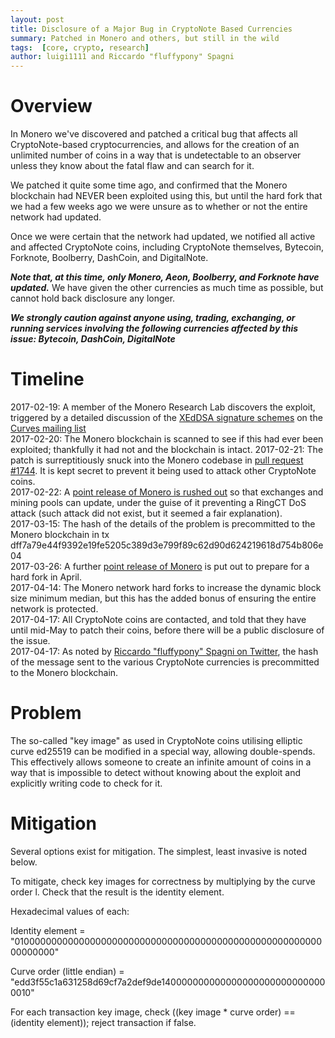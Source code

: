 ```yaml
---
layout: post
title: Disclosure of a Major Bug in CryptoNote Based Currencies
summary: Patched in Monero and others, but still in the wild
tags:  [core, crypto, research]
author: luigi1111 and Riccardo "fluffypony" Spagni
---
```


# Overview

In Monero we've discovered and patched a critical bug that affects all CryptoNote-based cryptocurrencies, and allows for the creation of an unlimited number of coins in a way that is undetectable to an observer unless they know about the fatal flaw and can search for it.

We patched it quite some time ago, and confirmed that the Monero blockchain had NEVER been exploited using this, but until the hard fork that we had a few weeks ago we were unsure as to whether or not the entire network had updated.

Once we were certain that the network had updated, we notified all active and affected CryptoNote coins, including CryptoNote themselves, Bytecoin, Forknote, Boolberry, DashCoin, and DigitalNote.

***Note that, at this time, only Monero, Aeon, Boolberry, and Forknote have updated.*** We have given the other currencies as much time as possible, but cannot hold back disclosure any longer.

***We strongly caution against anyone using, trading, exchanging, or running services involving the following currencies affected by this issue: Bytecoin, DashCoin, DigitalNote***

# Timeline

2017-02-19: A member of the Monero Research Lab discovers the exploit, triggered by a detailed discussion of the [XEdDSA signature schemes](https://whispersystems.org/docs/specifications/xeddsa/) on the [Curves mailing list](https://moderncrypto.org/mail-archive/curves/2017/000846.html)  
2017-02-20: The Monero blockchain is scanned to see if this had ever been exploited; thankfully it had not and the blockchain is intact.
2017-02-21: The patch is surreptitiously snuck into the Monero codebase in [pull request #1744](https://github.com/monero-project/monero/pull/1744). It is kept secret to prevent it being used to attack other CryptoNote coins.  
2017-02-22: A [point release of Monero is rushed out](https://github.com/monero-project/monero/releases/tag/v0.10.2) so that exchanges and mining pools can update, under the guise of it preventing a RingCT DoS attack (such attack did not exist, but it seemed a fair explanation).  
2017-03-15: The hash of the details of the problem is precommitted to the Monero blockchain in tx dff7a79e44f9392e19fe5205c389d3e799f89c62d90d624219618d754b806e04  
2017-03-26: A further [point release of Monero](https://github.com/monero-project/monero/releases/tag/v0.10.3.1) is put out to prepare for a hard fork in April.  
2017-04-14: The Monero network hard forks to increase the dynamic block size minimum median, but this has the added bonus of ensuring the entire network is protected.  
2017-04-17: All CryptoNote coins are contacted, and told that they have until mid-May to patch their coins, before there will be a public disclosure of the issue.  
2017-04-17: As noted by [Riccardo "fluffypony" Spagni on Twitter](https://twitter.com/fluffyponyza/status/854029169667309569), the hash of the message sent to the various CryptoNote currencies is precommitted to the Monero blockchain.

# Problem

The so-called "key image" as used in CryptoNote coins utilising elliptic curve ed25519 can be modified in a special way, allowing double-spends. This effectively allows someone to create an infinite amount of coins in a way that is impossible to detect without knowing about the exploit and explicitly writing code to check for it.

# Mitigation

Several options exist for mitigation. The simplest, least invasive is noted below.

To mitigate, check key images for correctness by multiplying by the curve order l. Check that the result is the identity element.

Hexadecimal values of each:

Identity element = "0100000000000000000000000000000000000000000000000000000000000000"

Curve order (little endian) = "edd3f55c1a631258d69cf7a2def9de1400000000000000000000000000000010"

For each transaction key image, check ((key image * curve order) == (identity element)); reject transaction if false.
